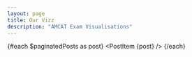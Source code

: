 ```yaml
---
layout: page
title: Our Vizz
description: "AMCAT Exam Visualisations"
---
```


<script>
  import PostItem from "$lib/components/PostItem.svelte";
  import Pagination from "$lib/components/Pagination/Pagination.svelte";
  import { paginatedPosts } from "$lib/components/Pagination/paginatedPosts";
  import Seo from "$lib/components/Seo.svelte";
  import { siteTitle, siteDescription } from "$lib/constants";
  
  export let data;

  $: ({ posts } = data);
</script>

{#each $paginatedPosts as post}
  <PostItem {post} />
{/each}

<Pagination items={posts} itemsPerPage={2} />
